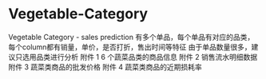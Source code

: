 # Vegetable-Category
Vegetable Category - sales prediction
有多个单品，每个单品有对应的品类，每个column都有销量，单价，是否打折，售出时间等特征
由于单品数量很多，建议只选用品类进行分析
附件 1 6 个蔬菜品类的商品信息
附件 2 销售流水明细数据
附件 3 蔬菜类商品的批发价格
附件 4 蔬菜类商品的近期损耗率
